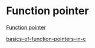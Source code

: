 Function pointer
===================

[Function pointer](https://en.wikipedia.org/wiki/Function_pointer)


[basics-of-function-pointers-in-c](http://denniskubes.com/2013/03/22/basics-of-function-pointers-in-c/)

